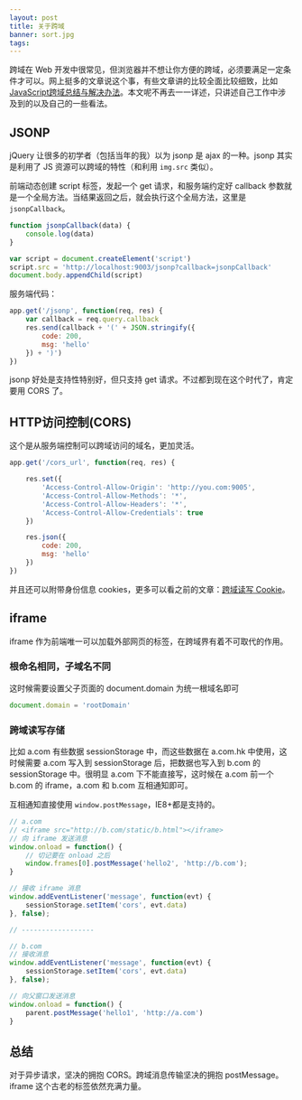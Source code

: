 ```yaml
---
layout: post
title: 关于跨域
banner: sort.jpg
tags: 
---
```


跨域在 Web 开发中很常见，但浏览器并不想让你方便的跨域，必须要满足一定条件才可以。网上挺多的文章说这个事，有些文章讲的比较全面比较细致，比如[JavaScript跨域总结与解决办法](http://www.cnblogs.com/rainman/archive/2011/02/20/1959325.html)。本文呢不再去一一详述，只讲述自己工作中涉及到的以及自己的一些看法。

## JSONP

jQuery 让很多的初学者（包括当年的我）以为 jsonp 是 ajax 的一种。jsonp 其实是利用了 JS 资源可以跨域的特性（和利用 `img.src` 类似）。

前端动态创建 script 标签，发起一个 get 请求，和服务端约定好 callback 参数就是一个全局方法。当结果返回之后，就会执行这个全局方法，这里是 `jsonpCallback`。

```js
function jsonpCallback(data) {
    console.log(data)
}

var script = document.createElement('script')
script.src = 'http://localhost:9003/jsonp?callback=jsonpCallback'
document.body.appendChild(script)
```

服务端代码：

```js
app.get('/jsonp', function(req, res) {
    var callback = req.query.callback
    res.send(callback + '(' + JSON.stringify({
        code: 200,
        msg: 'hello'
    }) + ')')
})
```

jsonp 好处是支持性特别好，但只支持 get 请求。不过都到现在这个时代了，肯定要用 CORS 了。

## HTTP访问控制(CORS)

这个是从服务端控制可以跨域访问的域名，更加灵活。

```js
app.get('/cors_url', function(req, res) {

    res.set({
        'Access-Control-Allow-Origin': 'http://you.com:9005',
        'Access-Control-Allow-Methods': '*',
        'Access-Control-Allow-Headers': '*',
        'Access-Control-Allow-Credentials': true
    })

    res.json({
        code: 200,
        msg: 'hello'
    })
})
```

并且还可以附带身份信息 cookies，更多可以看之前的文章：[跨域读写 Cookie](/2017/06/03/cors-cookie.html)。

## iframe

iframe 作为前端唯一可以加载外部网页的标签，在跨域界有着不可取代的作用。

### 根命名相同，子域名不同

这时候需要设置父子页面的 document.domain 为统一根域名即可

```js
document.domain = 'rootDomain'
```

### 跨域读写存储

比如 a.com 有些数据 sessionStorage 中，而这些数据在 a.com.hk 中使用，这时候需要 a.com 写入到 sessionStorage 后，把数据也写入到 b.com 的 sessionStorage 中。很明显 a.com 下不能直接写，这时候在 a.com 前一个 b.com 的 iframe，a.com 和 b.com 互相通知即可。

互相通知直接使用 `window.postMessage`，IE8+都是支持的。

```js
// a.com
// <iframe src="http://b.com/static/b.html"></iframe>
// 向 iframe 发送消息
window.onload = function() {
    // 切记要在 onload 之后
    window.frames[0].postMessage('hello2', 'http://b.com');
}

// 接收 iframe 消息
window.addEventListener('message', function(evt) {
    sessionStorage.setItem('cors', evt.data)
}, false);

// ------------------

// b.com
// 接收消息
window.addEventListener('message', function(evt) {
    sessionStorage.setItem('cors', evt.data)
}, false);

// 向父窗口发送消息
window.onload = function() {
    parent.postMessage('hello1', 'http://a.com')
}
```

## 总结

对于异步请求，坚决的拥抱 CORS。跨域消息传输坚决的拥抱 postMessage。iframe 这个古老的标签依然充满力量。










